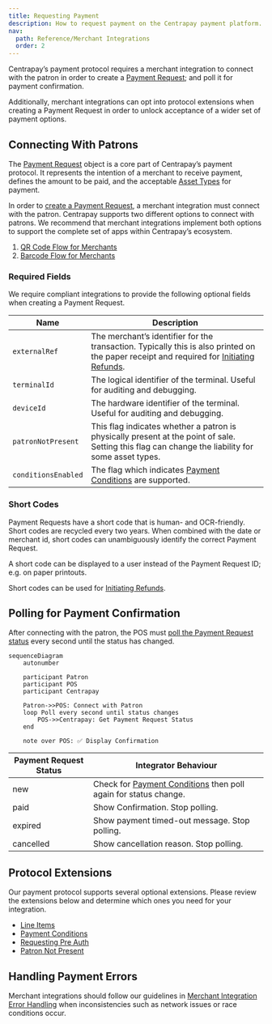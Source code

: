 ```yaml
---
title: Requesting Payment
description: How to request payment on the Centrapay payment platform.
nav:
  path: Reference/Merchant Integrations
  order: 2
---
```


Centrapay’s payment protocol requires a merchant integration to connect with the patron in order to create a [Payment Request](https://docs.centrapay.com/api/payment-requests); and poll it for payment confirmation.

Additionally, merchant integrations can opt into protocol extensions when creating a Payment Request in order to unlock acceptance of a wider set of payment options.

## Connecting With Patrons

The [Payment Request](https://docs.centrapay.com/api/payment-requests) object is a core part of Centrapay’s payment protocol. It represents the intention of a merchant to receive payment, defines the amount to be paid, and the acceptable [Asset Types](https://docs.centrapay.com/api/asset-types) for payment.

In order to [create a Payment Request](https://docs.centrapay.com/api/payment-requests#create-a-payment-request), a merchant integration must connect with the patron. Centrapay supports two different options to connect with patrons. We recommend that merchant integrations implement both options to support the complete set of apps within Centrapay’s ecosystem.
1. [QR Code Flow for Merchants](/guides/merchant-integration-qr-code-flow)
2. [Barcode Flow for Merchants](/guides/merchant-integration-barcode-flow)

### Required Fields

We require compliant integrations to provide the following optional fields when creating a Payment Request.

|        Name         |                                                                              Description                                                                              |
| ------------------- | --------------------------------------------------------------------------------------------------------------------------------------------------------------------- |
| `externalRef`       | The merchant’s identifier for the transaction. Typically this is also printed on the paper receipt and required for [Initiating Refunds](/guides/initiating-refunds). |
| `terminalId`        | The logical identifier of the terminal. Useful for auditing and debugging.                                                                                            |
| `deviceId`          | The hardware identifier of the terminal. Useful for auditing and debugging.                                                                                           |
| `patronNotPresent`  | This flag indicates whether a patron is physically present at the point of sale. Setting this flag can change the liability for some asset types.                     |
| `conditionsEnabled` | The flag which indicates [Payment Conditions](/guides/payment-conditions) are supported.                                                            |

### Short Codes
Payment Requests have a short code that is human- and OCR-friendly. Short codes are recycled every two years. When combined with the date or merchant id, short codes can unambiguously identify the correct Payment Request.

A short code can be displayed to a user instead of the Payment Request ID; e.g. on paper printouts.

Short codes can be used for [Initiating Refunds](/guides/initiating-refunds).

## Polling for Payment Confirmation

After connecting with the patron, the POS must [poll the Payment Request status](https://docs.centrapay.com/api/payment-requests#get-a-payment-request) every second until the status has changed.

```mermaid
sequenceDiagram
	autonumber

	participant Patron
	participant POS
	participant Centrapay

	Patron->>POS: Connect with Patron
	loop Poll every second until status changes
		POS->>Centrapay: Get Payment Request Status
	end

	note over POS: ✅ Display Confirmation
```

| Payment Request Status |                                              Integrator Behaviour                                               |
| ---------------------- | --------------------------------------------------------------------------------------------------------------- |
| new                    | Check for [Payment Conditions](/guides/payment-conditions) then poll again for status change. |
| paid                   | Show Confirmation. Stop polling.                                                                                |
| expired                | Show payment timed-out message. Stop polling.                                                                   |
| cancelled              | Show cancellation reason. Stop polling.                                                                         |

## Protocol Extensions

Our payment protocol supports several optional extensions. Please review the extensions below and determine which ones you need for your integration.
- [Line Items](/guides/line-items)
- [Payment Conditions](/guides/payment-conditions)
- [Requesting Pre Auth](/guides/requesting-pre-auth)
- [Patron Not Present](/guides/patron-not-present)

## Handling Payment Errors

Merchant integrations should follow our guidelines in [Merchant Integration Error Handling](/guides/merchant-integration-error-handling) when inconsistencies such as network issues or race conditions occur.
